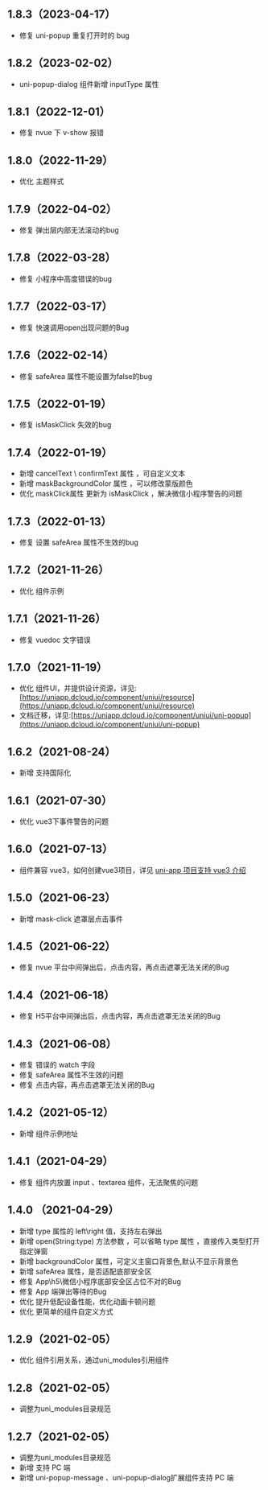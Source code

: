 ## 1.8.3（2023-04-17）

-   修复 uni-popup 重复打开时的 bug

## 1.8.2（2023-02-02）

-   uni-popup-dialog 组件新增 inputType 属性

## 1.8.1（2022-12-01）

-   修复 nvue 下 v-show 报错

## 1.8.0（2022-11-29）

-   优化 主题样式

## 1.7.9（2022-04-02）

-   修复 弹出层内部无法滚动的bug

## 1.7.8（2022-03-28）

-   修复 小程序中高度错误的bug

## 1.7.7（2022-03-17）

-   修复 快速调用open出现问题的Bug

## 1.7.6（2022-02-14）

-   修复 safeArea 属性不能设置为false的bug

## 1.7.5（2022-01-19）

-   修复 isMaskClick 失效的bug

## 1.7.4（2022-01-19）

-   新增 cancelText \ confirmText 属性 ，可自定义文本
-   新增 maskBackgroundColor 属性 ，可以修改蒙版颜色
-   优化 maskClick属性 更新为 isMaskClick ，解决微信小程序警告的问题

## 1.7.3（2022-01-13）

-   修复 设置 safeArea 属性不生效的bug

## 1.7.2（2021-11-26）

-   优化 组件示例

## 1.7.1（2021-11-26）

-   修复 vuedoc 文字错误

## 1.7.0（2021-11-19）

-   优化 组件UI，并提供设计资源，详见:[https://uniapp.dcloud.io/component/uniui/resource](https://uniapp.dcloud.io/component/uniui/resource)
-   文档迁移，详见:[https://uniapp.dcloud.io/component/uniui/uni-popup](https://uniapp.dcloud.io/component/uniui/uni-popup)

## 1.6.2（2021-08-24）

-   新增 支持国际化

## 1.6.1（2021-07-30）

-   优化 vue3下事件警告的问题

## 1.6.0（2021-07-13）

-   组件兼容 vue3，如何创建vue3项目，详见 [uni-app 项目支持 vue3 介绍](https://ask.dcloud.net.cn/article/37834)

## 1.5.0（2021-06-23）

-   新增 mask-click 遮罩层点击事件

## 1.4.5（2021-06-22）

-   修复 nvue 平台中间弹出后，点击内容，再点击遮罩无法关闭的Bug

## 1.4.4（2021-06-18）

-   修复 H5平台中间弹出后，点击内容，再点击遮罩无法关闭的Bug

## 1.4.3（2021-06-08）

-   修复 错误的 watch 字段
-   修复 safeArea 属性不生效的问题
-   修复 点击内容，再点击遮罩无法关闭的Bug

## 1.4.2（2021-05-12）

-   新增 组件示例地址

## 1.4.1（2021-04-29）

-   修复 组件内放置 input 、textarea 组件，无法聚焦的问题

## 1.4.0 （2021-04-29）

-   新增 type 属性的 left\right 值，支持左右弹出
-   新增 open(String:type) 方法参数 ，可以省略 type 属性 ，直接传入类型打开指定弹窗
-   新增 backgroundColor 属性，可定义主窗口背景色,默认不显示背景色
-   新增 safeArea 属性，是否适配底部安全区
-   修复 App\h5\微信小程序底部安全区占位不对的Bug
-   修复 App 端弹出等待的Bug
-   优化 提升低配设备性能，优化动画卡顿问题
-   优化 更简单的组件自定义方式

## 1.2.9（2021-02-05）

-   优化 组件引用关系，通过uni_modules引用组件

## 1.2.8（2021-02-05）

-   调整为uni_modules目录规范

## 1.2.7（2021-02-05）

-   调整为uni_modules目录规范
-   新增 支持 PC 端
-   新增 uni-popup-message 、uni-popup-dialog扩展组件支持 PC 端

